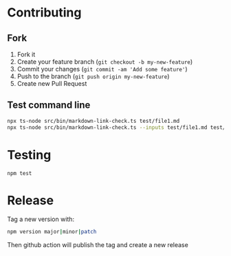 Contributing
============

## Fork

1. Fork it
2. Create your feature branch (`git checkout -b my-new-feature`)
3. Commit your changes (`git commit -am 'Add some feature'`)
4. Push to the branch (`git push origin my-new-feature`)
5. Create new Pull Request

## Test command line

```bash
npx ts-node src/bin/markdown-link-check.ts test/file1.md
npx ts-node src/bin/markdown-link-check.ts --inputs test/file1.md test/file2.md
```


# Testing

```shell
npm test
```


# Release


Tag a new version with:

```bash
npm version major|minor|patch
```

Then github action will publish the tag and create a new release